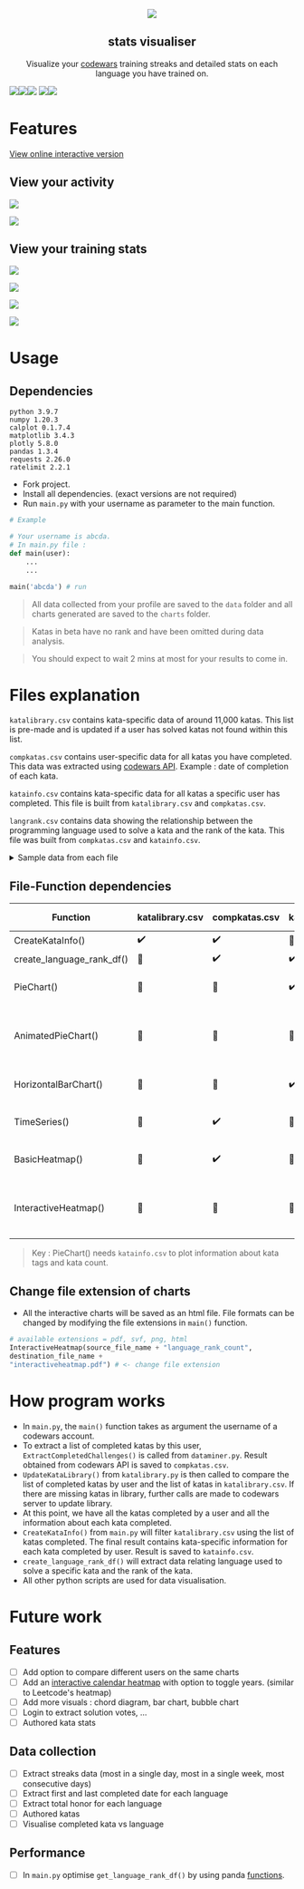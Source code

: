 <p align="center">
<img src="codewarslogo.png" class="center">
 <h2 align="center"> stats visualiser</h2>
 <p align="center">Visualize your <a href="https://www.codewars.com/">codewars</a>
 training streaks and detailed stats on each language you have trained on. </p>
</p>


<img src = "https://img.shields.io/badge/codewars%20API-v1-green"><img src="https://img.shields.io/badge/Python-3.9.7-orange"><img src = "https://img.shields.io/badge/Panda-1.3.3-blue"> <img src = "https://img.shields.io/badge/MatPlotLib-3.4.3-yellowgreen"><img src = "https://img.shields.io/badge/Plotly-5.8.0-lightgrey">



# Features #
[View online interactive version](https://creme332.github.io/codewars-stats-visualiser/)

## View  your activity ##
![](charts/samplebasicheatmap1.png)

![](charts/sampletimeseries.png)

## View your training stats ##
![](charts/sampleheatmap2.png)

![](charts/samplepie1.png)

![](charts/samplebarchart.png)

![](charts/samplepie2.png)


# Usage # 

## Dependencies ##
```
python 3.9.7
numpy 1.20.3
calplot 0.1.7.4
matplotlib 3.4.3 
plotly 5.8.0
pandas 1.3.4
requests 2.26.0
ratelimit 2.2.1
```
- Fork project.
- Install all dependencies. (exact versions are not required)
- Run `main.py` with your username as parameter to the main function. 
```python
# Example 

# Your username is abcda.
# In main.py file :
def main(user):
    ...
    ...

main('abcda') # run

```
> All data collected from your profile are saved to the `data` folder and all charts generated are saved to the `charts` folder. 

> Katas in beta have no rank and have been omitted during data analysis.

> You should expect to wait 2 mins at most for your results to come in.

# Files explanation

`katalibrary.csv` contains kata-specific data of around 11,000 katas. This list is pre-made and is updated if a user has solved katas not found within this list.

`compkatas.csv` contains user-specific data for all katas you have completed. This data was extracted using [codewars API](https://dev.codewars.com/#introduction).
Example : date of completion of each kata.

`katainfo.csv` contains kata-specific data for all katas a specific user has completed. This file is built from `katalibrary.csv` and `compkatas.csv`.

`langrank.csv` contains data showing the relationship between the programming language used to solve a kata and the rank of the kata. This file was built from `compkatas.csv` and `katainfo.csv`.

<details>
  <summary>Sample data from each file</summary>
  
## compkatas.csv
|    | id                       | name                           | slug                           | completedAt              | completedLanguages   |
|---:|:-------------------------|:-------------------------------|:-------------------------------|:-------------------------|:---------------------|
|  0 | 58db9545facc51e3db00000a | A Simple Music Encoder         | a-simple-music-encoder         | 2022-06-13T13:01:40.015Z | ['python']           |
|  1 | 546f922b54af40e1e90001da | Replace With Alphabet Position | replace-with-alphabet-position | 2022-06-11T17:55:25.622Z | ['python']           |

## langrank.csv
|    | index   |   cpp |   python |   vb |
|---:|:--------|------:|---------:|-----:|
|  0 | 1 kyu   |     0 |        0 |    0 |
|  1 | 2 kyu   |     2 |        0 |    0 |

## katalibrary.csv // katainfo.csv 
|    | id                       | name                  | slug                  | category   | publishedAt              |   approvedAt | languages                                                                                                           | url                                                    | rank                                         | createdAt                | createdBy                                                                  |                                                                                                                                                                             |   totalAttempts |   totalCompleted |   totalStars |   voteScore | tags           | contributorsWanted   | unresolved                      |   approvedBy |
|---:|:-------------------------|:----------------------|:----------------------|:-----------|:-------------------------|-------------:|:--------------------------------------------------------------------------------------------------------------------|:-------------------------------------------------------|:---------------------------------------------|:-------------------------|:---------------------------------------------------------------------------|:---------------------------------------------------------------------------------------------------------------------------------------------------------------------------------------------------------------------------------------------------------------------------------------------------------------------------------------------|----------------:|-----------------:|-------------:|------------:|:---------------|:---------------------|:--------------------------------|-------------:|
|  0 | 51b66044bce5799a7f000003 | Roman Numerals Helper | roman-numerals-helper | algorithms | 2013-06-10T23:54:10.738Z |          nan | ['javascript', 'coffeescript', 'ruby', 'python', 'cpp', 'c', 'julia', 'swift', 'java', 'csharp', 'fsharp', 'cobol'] | https://www.codewars.com/kata/51b66044bce5799a7f000003 | {'id': -4, 'name': '4 kyu', 'color': 'blue'} | 2013-06-10T23:24:52.310Z | {'username': 'jhoffner', 'url': 'https://www.codewars.com/users/jhoffner'} | Create a RomanNumerals class..                                                                                                              |          100014 |            14597 |         1417 |        1286 | ['Algorithms'] | True                 | {'issues': 3, 'suggestions': 2} |          nan |

> ⚠️Some information found in `katalibrary.csv` may be outdated. For example : totalAttempts, totalCompleted, totalStars, voteScore. None of these data have been used.
 
</details>


## File-Function dependencies

Function |katalibrary.csv  | compkatas.csv|katainfo.csv |langrank.csv   |  Info plotted|
|---|---|---|---|---|---|
CreateKataInfo()| ✔️|✔️|🔴 |🔴 |None
create_language_rank_df()| 🔴|✔️|✔️|🔴 |None
PieChart()|  🔴|🔴|✔️|🔴 |kata tags + kata count 
AnimatedPieChart()|🔴|🔴|🔴|✔️ |language + kata rank + kata count
HorizontalBarChart()|🔴|🔴|✔️|🔴 |kata rank + kata count
TimeSeries()|🔴|✔️|🔴| 🔴|date + kata count
BasicHeatmap()| 🔴|✔️|🔴|🔴 |date + kata count
InteractiveHeatmap()|🔴|🔴|🔴| ✔️|language + kata rank  + kata count

> Key : PieChart() needs `katainfo.csv` to plot information about kata tags and kata count.

## Change file extension of charts ##
- All the interactive charts will be saved as an html file. File formats can be changed by modifying the file extensions in `main()` function. 
```python
# available extensions = pdf, svf, png, html
InteractiveHeatmap(source_file_name + "language_rank_count",
destination_file_name +
"interactiveheatmap.pdf") # <- change file extension 
```

# How program works 

- In `main.py`, the `main()` function takes as argument the username of a codewars account.
- To extract a list of completed katas by this user, `ExtractCompletedChallenges()` is called from `dataminer.py`. Result obtained from codewars API is saved to `compkatas.csv`.
- `UpdateKataLibrary()` from `katalibrary.py` is then called to compare the list of completed katas by user and the list of katas in `katalibrary.csv`. If there are missing katas in library, further calls are made to codewars server to update library.
- At this point, we have all the katas completed by a user and all the information about each kata completed.
- `CreateKataInfo()` from `main.py` will filter `katalibrary.csv` using the list of katas completed. The final result contains kata-specific information for each kata completed by user. Result is saved to `katainfo.csv`.
- `create_language_rank_df()` will extract data relating language used to solve a specific kata and the rank of the kata.
- All other python scripts are used for data visualisation.

# Future work #
## Features
- [ ] Add option to compare different users on the same charts
- [ ] Add an [interactive calendar heatmap](https://towardsdatascience.com/developing-a-timeseries-heatmap-in-python-using-plotly-fcf1d69575a3) with option to toggle years. (similar to Leetcode's heatmap) 
- [ ] Add more visuals : chord diagram, bar chart, bubble chart
- [ ] Login to extract solution votes, ...
- [ ] Authored kata stats

## Data collection
- [ ] Extract streaks data (most in a single day, most in a single week, most consecutive days)
- [ ] Extract first and last completed date for each language
- [ ]  Extract total honor for each language
- [ ] Authored katas
- [ ] Visualise completed kata vs language

## Performance
- [ ] In `main.py` optimise `get_language_rank_df()` by using panda [functions](https://stackoverflow.com/questions/35623772/changing-structure-of-pandas-dataframe).
